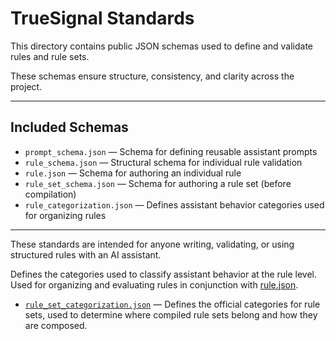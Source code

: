 # TrueSignal Standards

This directory contains public JSON schemas used to define and validate rules and rule sets.

These schemas ensure structure, consistency, and clarity across the project.

---

## Included Schemas

- `prompt_schema.json` — Schema for defining reusable assistant prompts
- `rule_schema.json` — Structural schema for individual rule validation
- `rule.json` — Schema for authoring an individual rule
- `rule_set_schema.json` — Schema for authoring a rule set (before compilation)
- `rule_categorization.json` — Defines assistant behavior categories used for organizing rules

---

These standards are intended for anyone writing, validating, or using structured rules with an AI assistant.



Defines the categories used to classify assistant behavior at the rule level.
Used for organizing and evaluating rules in conjunction with [rule.json](./rule.json).

- [`rule_set_categorization.json`](./rule_set_categorization.json) — Defines the official categories for rule sets, used to determine where compiled rule sets belong and how they are composed.
